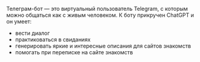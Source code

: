 Телеграм-бот — это виртуальный пользователь Telegram, с которым можно общаться как с живым человеком. К боту прикручен ChatGPT и он умеет:
- вести диалог
- практиковаться в свиданиях
- генерировать яркие и интересные описания для сайтов знакомств
- помогать при переписке на сайте знакомств

